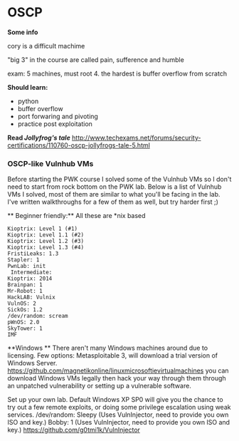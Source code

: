 # OSCP

**Some info**

cory is a difficult machime

"big 3" in the course are called pain, sufference and humble

exam: 5 machines, must root 4. the hardest is buffer overflow from scratch

**Should learn:**

* python
* buffer overflow
* port forwaring and pivoting
* practice post exploitation


**Read _Jollyfrog's tale_**
http://www.techexams.net/forums/security-certifications/110760-oscp-jollyfrogs-tale-5.html


### OSCP-like Vulnhub VMs
Before starting the PWK course I solved some of the Vulnhub VMs so I don't need to start from rock bottom on the PWK lab. Below is a list of Vulnhub VMs I solved, most of them are similar to what you'll be facing in the lab. I've written walkthroughs for a few of them as well, but try harder first ;)

**
Beginner friendly:**
All these are *nix based

```
Kioptrix: Level 1 (#1) 
Kioptrix: Level 1.1 (#2) 
Kioptrix: Level 1.2 (#3) 
Kioptrix: Level 1.3 (#4) 
FristiLeaks: 1.3 
Stapler: 1
PwnLab: init
 Intermediate:
Kioptrix: 2014
Brainpan: 1
Mr-Robot: 1  
HackLAB: Vulnix
VulnOS: 2
SickOs: 1.2
/dev/random: scream 
pWnOS: 2.0
SkyTower: 1 
IMF
```

**Windows **
There aren't many Windows machines around due to licensing. Few options:
Metasploitable 3, will download a trial version of Windows Server.
https://github.com/magnetikonline/linuxmicrosoftievirtualmachines you can download Windows VMs legally then hack your way through them through an unpatched vulnerability or setting up a vulnerable software.

Set up your own lab. Default Windows XP SP0 will give you the chance to try out a few remote exploits, or doing some privilege escalation using weak services.
/dev/random: Sleepy (Uses VulnInjector, need to provide you own ISO and key.)
Bobby: 1 (Uses VulnInjector, need to provide you own ISO and key.)
https://github.com/g0tmi1k/VulnInjector